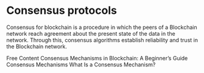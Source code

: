 # Consensus protocols

Consensus for blockchain is a procedure in which the peers of a Blockchain network reach agreement about the present state of the data in the network. Through this, consensus algorithms establish reliability and trust in the Blockchain network. 

<ResourceGroupTitle>Free Content</ResourceGroupTitle>
<BadgeLink colorScheme='yellow' badgeText='Read' href='https://crypto.com/university/consensus-mechanisms-in-blockchain'>Consensus Mechanisms in Blockchain: A Beginner’s Guide</BadgeLink>
<BadgeLink colorScheme='yellow' badgeText='Read' href='https://ethereum.org/en/developers/docs/consensus-mechanisms/'>Consensus Mechanisms</BadgeLink>
<BadgeLink colorScheme='yellow' badgeText='Read' href='https://www.coindesk.com/learn/what-is-a-consensus-mechanism/'>What Is a Consensus Mechanism?</BadgeLink>
